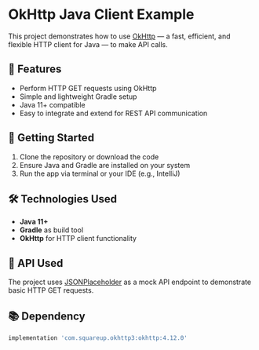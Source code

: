 # OkHttp Java Client Example

This project demonstrates how to use [OkHttp](https://square.github.io/okhttp/) — a fast, efficient, and flexible HTTP client for Java — to make API calls.

## 📌 Features

- Perform HTTP GET requests using OkHttp
- Simple and lightweight Gradle setup
- Java 11+ compatible
- Easy to integrate and extend for REST API communication

## 🚀 Getting Started

1. Clone the repository or download the code
2. Ensure Java and Gradle are installed on your system
3. Run the app via terminal or your IDE (e.g., IntelliJ)

## 🛠 Technologies Used

- **Java 11+**
- **Gradle** as build tool
- **OkHttp** for HTTP client functionality

## 📡 API Used

The project uses [JSONPlaceholder](https://jsonplaceholder.typicode.com/) as a mock API endpoint to demonstrate basic HTTP GET requests.

## 📚 Dependency

```groovy
implementation 'com.squareup.okhttp3:okhttp:4.12.0'
